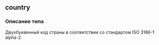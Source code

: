 
## country

### Описание типа
Двухбуквенный код страны в соответствии со стандартом ISO 3166-1 alpha-2.<br/><br/>